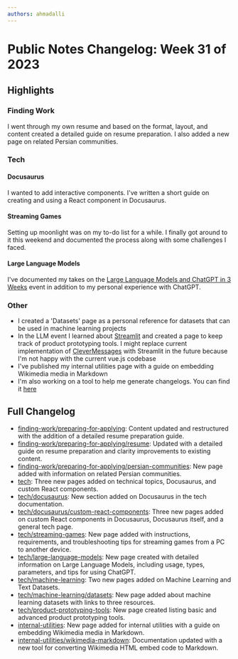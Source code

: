 ```yaml
---
authors: ahmadalli
---
```


# Public Notes Changelog: Week 31 of 2023

## Highlights

### Finding Work

I went through my own resume and based on the format, layout, and content created a detailed guide on resume preparation. I also added a new page on related Persian communities.

### Tech

#### Docusaurus

I wanted to add interactive components. I've written a short guide on creating and using a React component in Docusaurus.

#### Streaming Games

Setting up moonlight was on my to-do list for a while. I finally got around to it this weekend and documented the process along with some challenges I faced.

#### Large Language Models

I've documented my takes on the [Large Language Models and ChatGPT in 3 Weeks](https://learning.oreilly.com/live-events/large-language-models-and-chatgpt-in-3-weeks/0636920090988/0636920090987/) event in addition to my personal experience with ChatGPT.

### Other

- I created a 'Datasets' page as a personal reference for datasets that can be used in machine learning projects
- In the LLM event I learned about [Streamlit](https://streamlit.io/) and created a page to keep track of product prototyping tools. I might replace current implementation of [CleverMessages](https://clevermsg.io/) with Streamlit in the future because I'm not happy with the current vue.js codebase
- I've published my internal utilities page with a guide on embedding Wikimedia media in Markdown
- I'm also working on a tool to help me generate changelogs. You can find it [here](https://github.com/ahmadalli/public-notes/blob/318a9041bb0c5a51bfc514fa5cdb42e23485ed9b/tools/changelog-generate.sh)

<!-- truncate -->

## Full Changelog

- [finding-work/preparing-for-applying](https://publicnotes.io/finding-work/preparing-for-applying/): Content updated and restructured with the addition of a detailed resume preparation guide.
- [finding-work/preparing-for-applying/resume](https://publicnotes.io/finding-work/preparing-for-applying/resume): Updated with a detailed guide on resume preparation and clarity improvements to existing content.
- [finding-work/preparing-for-applying/persian-communities](https://publicnotes.io/finding-work/preparing-for-applying/persian-communities): New page added with information on related Persian communities.
- [tech](https://publicnotes.io/tech/): Three new pages added on technical topics, Docusaurus, and custom React components.
- [tech/docusaurus](https://publicnotes.io/tech/docusaurus/): New section added on Docusaurus in the tech documentation.
- [tech/docusaurus/custom-react-components](https://publicnotes.io/tech/docusaurus/custom-react-components): Three new pages added on custom React components in Docusaurus, Docusaurus itself, and a general tech page.
- [tech/streaming-games](https://publicnotes.io/tech/streaming-games): New page added with instructions, requirements, and troubleshooting tips for streaming games from a PC to another device.
- [tech/large-language-models](https://publicnotes.io/tech/large-language-models): New page created with detailed information on Large Language Models, including usage, types, parameters, and tips for using ChatGPT.
- [tech/machine-learning](https://publicnotes.io/tech/machine-learning/): Two new pages added on Machine Learning and Text Datasets.
- [tech/machine-learning/datasets](https://publicnotes.io/tech/machine-learning/datasets): New page added about machine learning datasets with links to three resources.
- [tech/product-prototyping-tools](https://publicnotes.io/tech/product-prototyping-tools): New page created listing basic and advanced product prototyping tools.
- [internal-utilities](https://publicnotes.io/internal-utilities/): New page added for internal utilities with a guide on embedding Wikimedia media in Markdown.
- [internal-utilities/wikimedia-markdown](https://publicnotes.io/internal-utilities/wikimedia-markdown): Documentation updated with a new tool for converting Wikimedia HTML embed code to Markdown.
